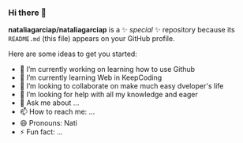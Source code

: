### Hi there 👋


**nataliagarciap/nataliagarciap** is a ✨ _special_ ✨ repository because its `README.md` (this file) appears on your GitHub profile.

Here are some ideas to get you started:

- 🔭 I’m currently working on learning how to use Github
- 🌱 I’m currently learning Web in KeepCoding
- 👯 I’m looking to collaborate on make much easy dveloper's life
- 🤔 I’m looking for help with all my knowledge and eager 
- 💬 Ask me about ...
- 📫 How to reach me: ...
- 😄 Pronouns: Nati
- ⚡ Fun fact: ...

